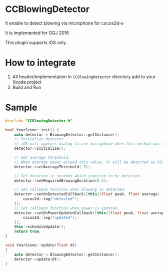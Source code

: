 # CCBlowingDetector

It enable to detect blowing via microphone for cocos2d-x

It is implemented for GGJ 2016

This plugin supports iOS only.

# How to integrate

1. All header/implementation in `CCBlowingDetector` directory add to your Xcode project
2. Build and Run

# Sample

```cpp
#include "CCBlowingDetector.h"

bool YourScene::init() {
    auto detector = BlowingDetector::getInstance();
    // Initialize detector
    // iOS will appears dialog to use microphone when this method was called.
    detector->initialize();

    // Set average threshold.
    // When average power exceed this value, it will be detected as blowing.
    detector->setAverageThreshold(-5);

    // Set duration in seconds which required to be detected.
    detector->setRequiredBrowingDuration(0.3);

    // Set callback function when blowing is detected.
    detector->setOnDetectedCallback([this](float peak, float average) {
        cocos2d::log("detected");
    });
    // Set callback function when power is updated.
    detector->setOnPowerUpdatedCallback([this](float peak, float average) {
        cocos2d::log("updated");
    });
    this->scheduleUpdate();
    return true;
}

void YourScene::update(float dt)
{
    auto detector = BlowingDetector::getInstance();
    detector->update(dt);
}

```

